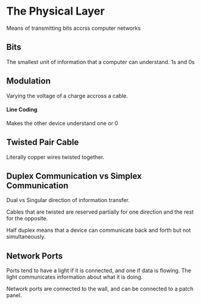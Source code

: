 # The Physical Layer

Means of transmitting bits accrss computer networks
## Bits 
The smallest unit of information that a computer can understand. 1s and 0s

## Modulation 
Varying the voltage of a charge accross a cable. 
#### Line Coding 
Makes the other device understand one or 0

## Twisted Pair Cable 

Literally copper wires twisted together. 

## Duplex Communication vs Simplex Communication
Dual vs Singular direction of information transfer.

Cables that are twisted are reserved partially for one direction and the rest for the opposite. 

Half duplex means that a device can communicate back and forth but not simultaneously.

## Network Ports
Ports tend to have a light if it is connected, and one if data is flowing. 
The light communicates information about what it is doing.

Network ports are connected to the wall, and can be connected to a patch panel. 

